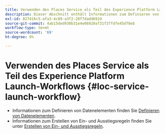 ```yaml
---
title: Verwenden des Places Service als Teil des Experience Platform Launch-Workflows
description: Dieser Abschnitt enthält Informationen zum Definieren von Datenelementen und zum Erstellen von Ein- und Ausstiegsregeln in Experience Platform Launch, die mit Places Service verwendet werden können.
exl-id: 827416c5-afa3-4c89-a3f2-28f7dadd6924
source-git-commit: 4ab15ded930b31e4e06920af31f37fdfe45df8eb
workflow-type: tm+mt
source-wordcount: '69'
ht-degree: 0%

---
```


# Verwenden des Places Service als Teil des Experience Platform Launch-Workflows {#loc-service-launch-workflow}

* Informationen zum Definieren von Datenelementen finden Sie [Definieren von Datenelementen](/help/use-places-launch-workflow/define-data-elements.md).
* Informationen zum Erstellen von Ein- und Ausstiegsregeln finden Sie unter [Erstellen von Ein- und Ausstiegsregeln](/help/use-places-launch-workflow/create-rule-places-property.md).
